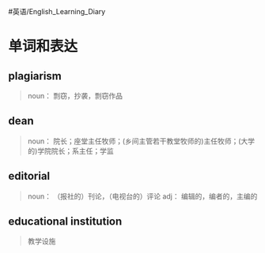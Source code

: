 #英语/English_Learning_Diary 
# 单词和表达
## plagiarism 
> noun：
> 		 剽窃，抄袭，剽窃作品

## dean
> noun：
> 		院长；座堂主任牧师；(乡间主管若干教堂牧师的)主任牧师；(大学的)学院院长；系主任；学监

## editorial
> noun：
> 		（报社的）刊论，（电视台的）评论
> adj：
> 		编辑的，编者的，主编的

## educational institution
> 教学设施